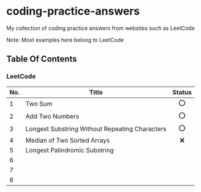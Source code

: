 # coding-practice-answers

My collection of coding practice answers from websites such as LeetCode

Note: Most examples here belong to LeetCode

## Table Of Contents

### LeetCode
| No. | Title | Status |
| --- | ----- | :-----: |
| 1 | Two Sum |:o:|
| 2 | Add Two Numbers |:o:|
| 3 | Longest Substring Without Repeating Characters |:o:|
| 4 | Median of Two Sorted Arrays |:x:|
| 5 | Longest Palindromic Substring ||
| 6 |  ||
| 7 |  ||
| 8 |  ||

